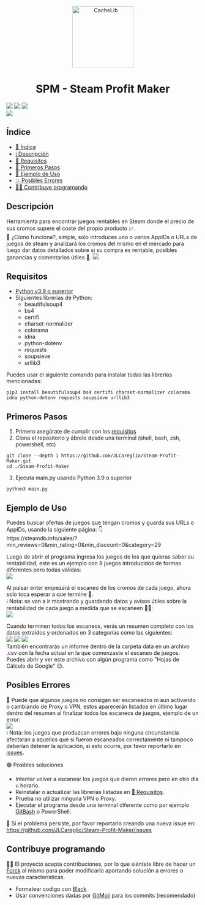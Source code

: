 <p align="center">
  <img width="160" height="160" alt="CacheLib" src="https://em-content.zobj.net/thumbs/160/microsoft/319/coin_1fa99.png">
</p>
<h1 align="center"> SPM - Steam Profit Maker </h1>
<p align="left">
  <img src="https://img.shields.io/badge/license-GPL-blue">
  <img src="https://img.shields.io/badge/poetry-1.3-60A5FA?logo=poetry&color=60A5FA">
  <img src="https://img.shields.io/badge/python-v^3.9-3776AB?logo=python&color=3776AB">
  <br>
  <img src="https://img.shields.io/github/stars/JLCareglio?style=social">
</p>

## Índice
* [📝 Índice](#índice)
* [ℹ️ Descripción](#descripción)
* [🔎 Requisitos](#requisitos)
* [🐾 Primeros Pasos](#primeros-pasos)
* [👀 Ejemplo de Uso](#ejemplo-de-uso)
* [💥 Posibles Errores](#posibles-errores)
* [🧑‍💻 Contribuye programando](#contribuye-programando)

## Descripción
<p>
  Herramienta para encontrar juegos rentables en Steam donde el precio de sus cromos supere el coste del propio producto 📈.
  <br>
  🤔 ¿Cómo funciona?, simple, solo introduces uno o varios AppIDs o URLs de juegos de steam y analizará los cromos del mismo en el mercado para luego dar datos detallados sobre si su compra es rentable, posibles ganancias y comentarios útiles 💪.
  <img src="https://user-images.githubusercontent.com/23004689/215903955-2bd0bf4f-83b9-4f22-a763-0a0687dd1643.png">
</p>

## Requisitos
- [Python v3.9 o superior](https://www.python.org/downloads/)
- Siguientes librerias de Python:
  - beautifulsoup4
  - bs4
  - certifi
  - charset-normalizer
  - colorama
  - idna
  - python-dotenv
  - requests
  - soupsieve
  - urllib3

Puedes usar el siguiente comando para instalar todas las librerías mencionadas:
```
pip3 install beautifulsoup4 bs4 certifi charset-normalizer colorama idna python-dotenv requests soupsieve urllib3
```

## Primeros Pasos
1. Primero asegúrate de cumplir con los [requisitos](#requisitos)
2. Clona el repositorio y ábrelo desde una terminal (shell, bash, zsh, powershell, etc)
```
git clone --depth 1 https://github.com/JLCareglio/Steam-Profit-Maker.git
cd ./Steam-Profit-Maker
```
3. Ejecuta main.py usando Python 3.9 o superior
```
python3 main.py
```

## Ejemplo de Uso

<p>
  Puedes buscar ofertas de juegos que tengan cromos y guarda sus URLs o AppIDs, usando la siguiente página: 👇
  <br>
  https://steamdb.info/sales/?min_reviews=0&min_rating=0&min_discount=0&category=29
</p>
<p>
  Luego de abrir el programa ingresa los juegos de los que quieras saber su rentabilidad, este es un ejemplo con 8 juegos introducidos de formas diferentes pero todas válidas:
  <br>
  <img src="https://user-images.githubusercontent.com/23004689/216166787-52e2303f-b397-4d55-b028-6c1ec28e59e0.png">
</p>
<p>
  Al pulsar enter empezará el escaneo de los cromos de cada juego, ahora solo toca esperar a que termine 👏.
  <br>
  ℹ️ Nota: se van a ir mostrando y guardando datos y avisos útiles sobre la rentabilidad de cada juego a medida que se escaneen 👀💾:
  <br>
  <img src="https://user-images.githubusercontent.com/23004689/216167513-8a601318-7894-437c-807a-302794861051.png">
</p>
<p>
  Cuando terminen todos los escaneos, verás un resumen completo con los datos extraídos y ordenados en 3 categorías como las siguientes:
  <br>
  <img src="https://user-images.githubusercontent.com/23004689/216172113-3a2519ee-43b3-41ab-8ed9-d2f41205bee6.png">
  <img src="https://user-images.githubusercontent.com/23004689/216172220-81bb4c7b-f2a5-4b10-b719-06a8baa77398.png">
  <img src="https://user-images.githubusercontent.com/23004689/216172279-c4f14066-24f4-47eb-b038-bf98c265c316.png">
  <br>
  También encontrarás un informe dentro de la carpeta data en un archivo .csv con la fecha actual en la que comenzaste el escaneo de juegos. Puedes abrir y ver este archivo con algún programa como "Hojas de Cálculo de Google" 😉.
</p>

## Posibles Errores
<p>
  🔴 Puede que algunos juegos no consigan ser escaneados ni aun activando o cambiando de Proxy o VPN, estos aparecerán listados en último lugar dentro del resumen al finalizar todos los escaneos de juegos, ejemplo de un error:
  <br>
  <img src="https://user-images.githubusercontent.com/23004689/216780380-3b6b566f-072f-4bed-a324-473600c6e9ce.png">
  <br>
  ℹ️ Nota: los juegos que produzcan errores bajo ninguna circunstancia afectaran a aquellos que si fueron escaneados correctamente ni tampoco deberían detener la aplicación, si esto ocurre, por favor reportarlo en <a href="https://github.com/JLCareglio/Steam-Profit-Maker/issues">issues</a>.
</p>

🟢 Posibles soluciones
- Intentar volver a escanear los juegos que dieron errores pero en otro día u horario.
- Reinstalar o actualizar las librerías listadas en [🔎 Requisitos](#requisitos).
- Prueba no utilizar ninguna VPN o Proxy.
- Ejecutar el programa desde una terminal diferente como por ejemplo [GitBash](https://git-scm.com/downloads) o PowerShell.

🔵 Si el problema persiste, por favor reportarlo creando una nueva issue en:
https://github.com/JLCareglio/Steam-Profit-Maker/issues

## Contribuye programando

🧑‍💻 El proyecto acepta contribuciones, por lo que siéntete libre de hacer un [Forck](https://github.com/JLCareglio/Steam-Profit-Maker/fork) al mismo para poder modificarlo aportando solución a errores o nuevas características.
- Formatear codigo con [Black](https://black.readthedocs.io/en/stable/getting_started.html)
- Usar convenciones dadas por [GitMoji](https://gitmoji.dev/) para los commits (recomendado)
